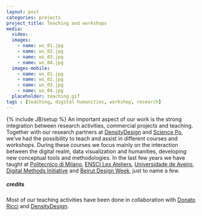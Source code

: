 ```yaml
---
layout: post
categories: projects
project_title: Teaching and workshops
media:
  video:
  images:
    - name: ws_01.jpg
    - name: ws_02.jpg
    - name: ws_03.jpg
    - name: ws_04.jpg
  images-mobile:
    - name: ws_01.jpg
    - name: ws_02.jpg
    - name: ws_03.jpg
    - name: ws_04.jpg
  placeholder: teaching.gif
tags : [teaching, digital humanities, workshop, research]
---
```

{% include JB/setup %}
An important aspect of our work is the strong integration between research activities, commercial projects and teaching. Together with our research partners at [DensityDesign](http://www.densitydesign.org/teaching/) and [Science Po](http://www.medialab.sciences-po.fr),  we’ve had the possibility to teach and assist in different courses and workshops. During these courses we focus mainly on the interaction between the digital realm, data visualization and humanities, developing new conceptual tools and methodologies. In the last few years we have taught at [Politecnico di Milano](http://www.design.polimi.it/?lang=en), [ENSCI Les Ateliers](http://www.ensci.com/en/), [Universidade de Aveiro](http://www.ua.pt/), [Digital Methods Initiative](https://wiki.digitalmethods.net/Dmi/DmiAbout) and [Beirut Design Week](http://beirutdesignweek.org/page/57/item/732/Highlights-2012/Infographics:-Data-Visualization-Workshop), just to name a few.

##### credits
Most of our teaching activities have been done in collaboration with [Donato Ricci](http://www.medialab.sciences-po.fr/people/donato-ricci/) and [DensityDesign](http://www.densitydesign.org/).

